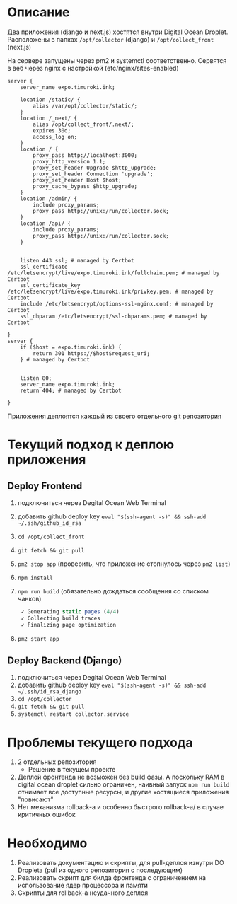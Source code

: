 # Описание

Два приложения (django и next.js) хостятся внутри Digital Ocean Droplet. Расположены в папках `/opt/collector` (django) и `/opt/collect_front` (next.js)

На сервере запущены через pm2 и systemctl соответственно. Сервятся в веб через nginx с настройкой (etc/nginx/sites-enabled)

```
server {
    server_name expo.timuroki.ink;

    location /static/ {
        alias /var/opt/collector/static/;
    }
    location /_next/ {
        alias /opt/collect_front/.next/;
        expires 30d;
        access_log on;
    }
    location / {
        proxy_pass http://localhost:3000;
        proxy_http_version 1.1;
        proxy_set_header Upgrade $http_upgrade;
        proxy_set_header Connection 'upgrade';
        proxy_set_header Host $host;
        proxy_cache_bypass $http_upgrade;
    }
    location /admin/ {
        include proxy_params;
        proxy_pass http://unix:/run/collector.sock;
    }
    location /api/ {
        include proxy_params;
        proxy_pass http://unix:/run/collector.sock;
    }


    listen 443 ssl; # managed by Certbot
    ssl_certificate /etc/letsencrypt/live/expo.timuroki.ink/fullchain.pem; # managed by Certbot
    ssl_certificate_key /etc/letsencrypt/live/expo.timuroki.ink/privkey.pem; # managed by Certbot
    include /etc/letsencrypt/options-ssl-nginx.conf; # managed by Certbot
    ssl_dhparam /etc/letsencrypt/ssl-dhparams.pem; # managed by Certbot

}
server {
    if ($host = expo.timuroki.ink) {
        return 301 https://$host$request_uri;
    } # managed by Certbot


    listen 80;
    server_name expo.timuroki.ink;
    return 404; # managed by Certbot

}
```

Приложения деплоятся каждый из своего отдельного git репозитория

# Текущий подход к деплою приложения

## Deploy Frontend

1. подключиться через Degital Ocean Web Terminal
2. добавить github deploy key `eval "$(ssh-agent -s)" && ssh-add ~/.ssh/github_id_rsa`
3. `cd /opt/collect_front`
4. `git fetch && git pull`
5. `pm2 stop app` (проверить, что приложение стопнулось через `pm2 list`)
6. `npm install`
7. `npm run build` (обязательно дождаться сообщения со списком чанков)

   ```jsx
    ✓ Generating static pages (4/4)
    ✓ Collecting build traces
    ✓ Finalizing page optimization
   ```

8. `pm2 start app`

## Deploy Backend (Django)

1. подключиться через Degital Ocean Web Terminal
2. добавить github deploy key `eval "$(ssh-agent -s)" && ssh-add ~/.ssh/id_rsa_django`
3. `cd /opt/collector`
4. `git fetch && git pull`
5. `systemctl restart collector.service`

# Проблемы текущего подхода

1. 2 отдельных репозитория
   - Решение в текущем проекте
2. Деплой фронтенда не возможен без build фазы. А поскольку RAM в digital ocean droplet сильно ограничен, наивный запуск `npm run build` отнимает все доступные ресурсы, и другие хостящиеся приложения "повисают"
3. Нет механизма rollback-a и особенно быстрого rollback-a/ в случае критичных ошибок

# Необходимо

1. Реализовать документацию и скрипты, для pull-деплоя изнутри DO Dropleta (pull из одного репозитория с последующим)
2. Реализовать скрипт для билда фронтенда с ограничением на использование ядер процессора и памяти
3. Скрипты для rollback-a неудачного деплоя
